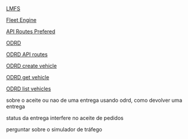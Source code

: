[LMFS](https://developers.google.com/maps/documentation/transportation-logistics/last-mile-fleet-solution?hl=pt-br)

[Fleet Engine](https://developers.google.com/maps/documentation/transportation-logistics/last-mile-fleet-solution/shipment-tracking/fleet-engine/deliveries_api?hl=pt-br)

[API Routes Prefered](https://developers.google.com/maps/documentation/routes_preferred?hl=pt-br)

[ODRD](https://developers.google.com/maps/documentation/transportation-logistics/on-demand-rides-deliveries-solution?hl=pt-br)

[ODRD API routes](https://developers.google.com/maps/documentation/transportation-logistics/on-demand-rides-deliveries-solution/reference/fleet-engine/rest?hl=pt-br)

[ODRD create vehicle](https://developers.google.com/maps/documentation/transportation-logistics/on-demand-rides-deliveries-solution/reference/fleet-engine/rest/v1/providers.vehicles/create?hl=pt-br)

[ODRD get vehicle](https://developers.google.com/maps/documentation/transportation-logistics/on-demand-rides-deliveries-solution/reference/fleet-engine/rest/v1/providers.vehicles/get?hl=pt-br)

[ODRD list vehicles](https://developers.google.com/maps/documentation/transportation-logistics/on-demand-rides-deliveries-solution/reference/fleet-engine/rest/v1/providers.vehicles/list?hl=pt-br)


sobre o aceite ou nao de uma entrega
usando odrd, como devolver uma entrega

status da entrega interfere no aceite de pedidos

perguntar sobre o simulador de tráfego